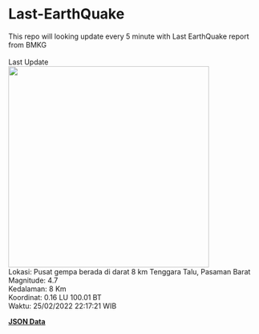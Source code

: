 # Last-EarthQuake
This repo will looking update every 5 minute with Last EarthQuake report from BMKG
<br>
<br>
Last Update
<br>
<img src="https://ews.bmkg.go.id/TEWS/data/20220225221721.mmi.jpg" width="400"/>
<br>
Lokasi: Pusat gempa berada di darat 8 km Tenggara Talu, Pasaman Barat <br>
Magnitude: 4.7 <br>
Kedalaman: 8 Km <br>
Koordinat: 0.16 LU 100.01 BT <br>
Waktu: 25/02/2022 22:17:21 WIB <br>

<a href="./data/data.json">**JSON Data**</a>
